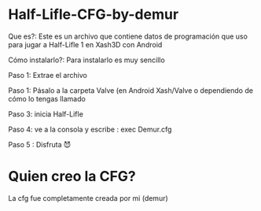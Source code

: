 # Half-Lifle-CFG-by-demur

Que es?: Este es un archivo que contiene datos de programación que uso para jugar a Half-Lifle 1 en Xash3D con Android

Cómo instalarlo?: Para instalarlo es muy sencillo 

Paso 1: Extrae el archivo

Paso 1: Pásalo a la carpeta Valve (en Android Xash/Valve o dependiendo de cómo lo tengas llamado

Paso 3: inicia Half-Lifle

Paso 4: ve a la consola y escribe : exec Demur.cfg 

Paso 5 : Disfruta 😈

# Quien creo la CFG?
La cfg fue completamente creada por mi (demur)
